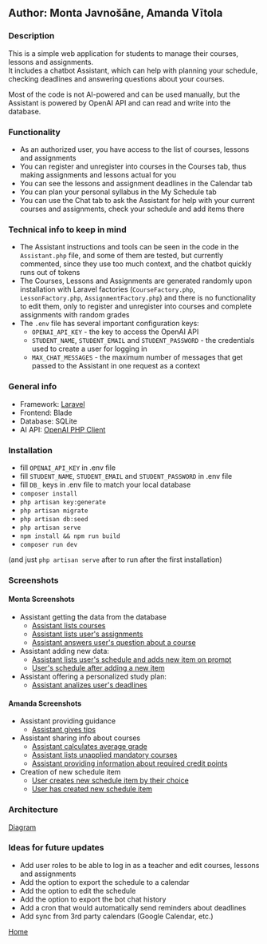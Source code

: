 ## Author: Monta Javnošāne, Amanda Vītola

### Description
This is a simple web application for students to manage their courses, lessons and assignments.\
It includes a chatbot Assistant, which can help with planning your schedule,\
checking deadlines and answering questions about your courses.

Most of the code is not AI-powered and can be used manually, 
but the Assistant is powered by OpenAI API and can read and write into the database.

### Functionality
- As an authorized user, you have access to the list of courses, lessons and assignments
- You can register and unregister into courses in the Courses tab, thus making assignments and lessons actual for you
- You can see the lessons and assignment deadlines in the Calendar tab
- You can plan your personal syllabus in the My Schedule tab
- You can use the Chat tab to ask the Assistant for help with your current courses and assignments, check your schedule and add items there

### Technical info to keep in mind
- The Assistant instructions and tools can be seen in the code in the `Assistant.php` file, and some of them are tested, but currently commented, since they use too much context, and the chatbot quickly runs out of tokens
- The Courses, Lessons and Assignments are generated randomly upon installation with Laravel factories (`CourseFactory.php`, `LessonFactory.php`, `AssignmentFactory.php`) and there is no functionality to edit them, only to register and unregister into courses and complete assignments with random grades
- The `.env` file has several important configuration keys:
  - `OPENAI_API_KEY` - the key to access the OpenAI API
  - `STUDENT_NAME`, `STUDENT_EMAIL` and `STUDENT_PASSWORD` - the credentials used to create a user for logging in
  - `MAX_CHAT_MESSAGES` - the maximum number of messages that get passed to the Assistant in one request as a context

### General info
- Framework: [Laravel](https://laravel.com/)
- Frontend: Blade
- Database: SQLite
- AI API: [OpenAI PHP Client](https://github.com/openai-php/client)

### Installation
- fill `OPENAI_API_KEY` in .env file
- fill `STUDENT_NAME`, `STUDENT_EMAIL` and `STUDENT_PASSWORD` in .env file
- fill `DB_` keys in .env file to match your local database
- `composer install`
- `php artisan key:generate`
- `php artisan migrate`
- `php artisan db:seed`
- `php artisan serve`
- `npm install && npm run build`
- `composer run dev`

(and just `php artisan serve` after to run after the first installation)

### Screenshots
#### Monta Screenshots
- Assistant getting the data from the database
  - [Assistant lists courses](https://github.com/MontaJav/AI-asistent/blob/main/AI_project/public/screens/courses.png)
  - [Assistant lists user's assignments](https://github.com/MontaJav/AI-asistent/blob/main/AI_project/public/screens/assignments.png)
  - [Assistant answers user's question about a course](https://github.com/MontaJav/AI-asistent/blob/main/AI_project/public/screens/ask_about_courses.png)
- Assistant adding new data:
  - [Assistant lists user's schedule and adds new item on prompt](https://github.com/MontaJav/AI-asistent/blob/main/AI_project/public/screens/schedule.png)
  - [User's schedule after adding a new item](https://github.com/MontaJav/AI-asistent/blob/main/AI_project/public/screens/altered_schedule_result.png)
- Assistant offering a personalized study plan:
  - [Assistant analizes user's deadlines](https://github.com/MontaJav/AI-asistent/blob/main/AI_project/public/screens/study_plan.png)
#### Amanda Screenshots
- Assistant providing guidance
  - [Assistant gives tips](https://github.com/MontaJav/AI-asistent/blob/main/AI_project/public/screens/tips.png)
- Assistant sharing info about courses
  - [Assistant calculates average grade](https://github.com/MontaJav/AI-asistent/blob/main/AI_project/public/screens/average_grade.png)
  - [Assistant lists unapplied mandatory courses](https://github.com/MontaJav/AI-asistent/blob/main/AI_project/public/screens/courses_not_yet_applied.png)
  - [Assistant providing information about required credit points](https://github.com/MontaJav/AI-asistent/blob/main/AI_project/public/screens/required_credit_points.png)
- Creation of new schedule item
  - [User creates new schedule item by their choice](https://github.com/MontaJav/AI-asistent/blob/main/AI_project/public/screens/new_schedule_item.png)
  - [User has created new schedule item](https://github.com/MontaJav/AI-asistent/blob/main/AI_project/public/screens/schedule_item_calendar.png)

### Architecture
[Diagram](/architecture.jpg)

### Ideas for future updates
- Add user roles to be able to log in as a teacher and edit courses, lessons and assignments
- Add the option to export the schedule to a calendar
- Add the option to edit the schedule
- Add the option to export the bot chat history
- Add a cron that would automatically send reminders about deadlines
- Add sync from 3rd party calendars (Google Calendar, etc.)

[Home](/)
